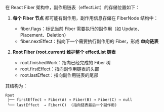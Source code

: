 在 React Fiber 架构中，副作用链表（effectList）的存储位置如下：

1. **每个 Fiber 节点** 都可能有副作用，副作用信息存储在 FiberNode 结构中：
	- fiber.flags：标记当前 Fiber 需要执行的副作用（如 Update、Placement、Deletion）
	- fiber.nextEffect：指向下一个需要执行副作用的 Fiber，形成 **单向链表**

2. **Root Fiber (root.current) 维护整个 effectList 链表**
	- root.finishedWork：指向已经完成的 Fiber 树
	- root.firstEffect：指向副作用链表的头部
	- root.lastEffect：指向副作用链表的尾部

其结构为：
```tsx
Root
 ├── firstEffect → Fiber(A) → Fiber(B) → Fiber(C) → null
 └── lastEffect  → Fiber(C)  (指向链表最后一个副作用)
```